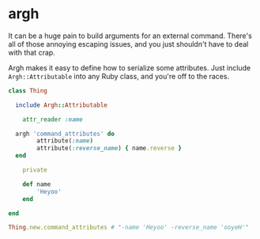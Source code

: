 # argh

It can be a huge pain to build arguments for an external command.
There's all of those annoying escaping issues, and you just shouldn't
have to deal with that crap.

Argh makes it easy to define how to serialize some attributes.  Just
include `Argh::Attributable` into any Ruby class, and you're off to
the races.

``` ruby
class Thing

  include Argh::Attributable

	attr_reader :name

  argh 'command_attributes' do
		attribute(:name)
		attribute(:reverse_name) { name.reverse }
  end

	private

	def name
		'Heyoo'
	end

end

Thing.new.command_attributes # "-name 'Heyoo' -reverse_name 'ooyeH'"
```
